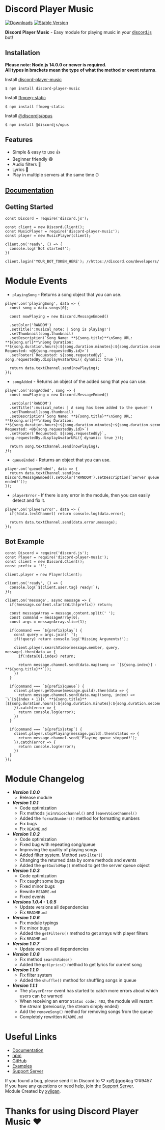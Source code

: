 # Discord Player Music

[![Downloads](https://img.shields.io/npm/dt/discord-player-music?style=for-the-badge)](https://www.npmjs.com/package/discord-player-music)
[![Stable Version](https://img.shields.io/npm/v/discord-player-music?style=for-the-badge)](https://www.npmjs.com/package/discord-player-music)

**Discord Player Music** - Easy module for playing music in your [discord.js](https://npmjs.com/package/discord.js) bot!

## Installation

**Please note: Node.js 14.0.0 or newer is required.<br>
All types in brackets mean the type of what the method or event returns.**

Install [discord-player-music](https://www.npmjs.com/package/discord-player-music)
```JS
$ npm install discord-player-music
```

Install [ffmpeg-static](https://www.npmjs.com/package/ffmpeg-static)
```JS
$ npm install ffmpeg-static
```

Install [@discordjs/opus](https://www.npmjs.com/package/@discordjs/opus)
```JS
$ npm install @discordjs/opus
```

## Features

* Simple & easy to use 👍
* Beginner friendly 😄
* Audio filters 🎸
* Lyrics 📃
* Play in multiple servers at the same time ⏰

## [Documentation](https://dpm-docs.tk)

## Getting Started

```JS
const Discord = require('discord.js');

const client = new Discord.Client();
const MusicPlayer = require('discord-player-music');
const player = new MusicPlayer(client);

client.on('ready', () => {
  console.log('Bot started!');
})

client.login('YOUR_BOT_TOKEN_HERE'); //https://discord.com/developers/
```

# Module Events

* `playingSong` - Returns a song object that you can use. 
```JS
player.on('playingSong', data => {
  const song = data.songs[0];

  const nowPlaying = new Discord.MessageEmbed()

  .setColor('RANDOM')
  .setTitle(':musical_note: | Song is playing!')
  .setThumbnail(song.thumbnail)
  .setDescription(`Song Name: **${song.title}**\nSong URL: **${song.url}**\nSong Duration: **${song.duration.hours}:${song.duration.minutes}:${song.duration.seconds}**\nSong Requested: <@${song.requestedBy.id}>`)
  .setFooter(`Requested: ${song.requestedBy}`, song.requestedBy.displayAvatarURL({ dynamic: true }));

  return data.textChannel.send(nowPlaying);
});
```

* `songAdded` - Returns an object of the added song that you can use. 
```JS
player.on('songAdded', song => {
  const nowPlaying = new Discord.MessageEmbed()

  .setColor('RANDOM')
  .setTitle(':musical_note: | A song has been added to the queue!')
  .setThumbnail(song.thumbnail)
  .setDescription(`Song Name: **${song.title}**\nSong URL: **${song.url}**\nSong Duration: **${song.duration.hours}:${song.duration.minutes}:${song.duration.seconds}**\nSong Requested: <@${song.requestedBy.id}>`)
  .setFooter(`Requested: ${song.requestedBy}`, song.requestedBy.displayAvatarURL({ dynamic: true }));

  return song.textChannel.send(nowPlaying);
});
```

* `queueEnded` - Returns an object that you can use. 
```JS
player.on('queueEnded', data => {
  return data.textChannel.send(new Discord.MessageEmbed().setColor('RANDOM').setDescription(`Server queue ended!`));
});
```

* `playerError` - If there is any error in the module, then you can easily detect and fix it. 
```JS
player.on('playerError', data => {
  if(!data.textChannel) return console.log(data.error);

  return data.textChannel.send(data.error.message);
});
```

## Bot Example

```JS
const Discord = require('discord.js');
const Player = require('discord-player-music');
const client = new Discord.Client();
const prefix = '!';

client.player = new Player(client);

client.on('ready', () => {
  console.log(`${client.user.tag} ready!`);
});

client.on('message', async message => {
  if(!message.content.startsWith(prefix)) return;

  const messageArray = message.content.split(' ');
  const command = messageArray[0];
  const args = messageArray.slice(1);

  if(command === `${prefix}play`) {
    const query = args.join(' ');
    if(!query) return console.log('Missing Arguments!');

    client.player.searchVideo(message.member, query, message).then(data => {
      if(!data[0].index) return;

      return message.channel.send(data.map(song => `[${song.index}] - **${song.title}**`));
    })
  }

  if(command === `${prefix}queue`) {
    client.player.getQueue(message.guild).then(data => {
      return message.channel.send(data.map((song, index) => `\`[${index + 1}]\` **${song.title}** [${song.duration.hours}:${song.duration.minutes}:${song.duration.seconds}]`));
    }).catch(error => {
      return console.log(error);
    })
  }

  if(command === `${prefix}stop`) {
    client.player.stopPlaying(message.guild).then(status => {
      return message.channel.send('Playing queue stopped!');
    }).catch(error => {
      return console.log(error);
    })
  }
});
```

# Module Changelog
* ***Version 1.0.0***
  * Release module
* ***Version 1.0.1***
  * Code optimization
  * Fix methods `joinVoiceChannel()` and `leaveVoiceChannel()`
  * Added the `formatNumbers()` method for formatting numbers
  * Fix bugs
  * Fix `README.md`
* ***Version 1.0.2***
  * Code optimization
  * Fixed bug with repeating song/queue
  * Improving the quality of playing songs
  * Added filter system. Method `setFilter()`
  * Changing the returned data by some methods and events
  * Added the `getGuildMap()` method to get the server queue object
* ***Version 1.0.3***
  * Code optimization
  * Fix caught some bugs
  * Fixed minor bugs
  * Rewrite `README.md`
  * Fixed events
* ***Versions 1.0.4 - 1.0.5***
  * Update versions all dependencies
  * Fix `README.md`
* ***Version 1.0.6***
  * Fix module typings
  * Fix minor bugs
  * Added the `getFilters()` method to get arrays with player filters
  * Fix `README.md`
* ***Version 1.0.7***
  * Update versions all dependencies
* ***Version 1.0.8***
  * Fix method `searchVideo()`
  * Added the `getLyrics()` method to get lyrics for current song
* ***Version 1.1.0***
  * Fix filter system
  * Added the `shuffle()` method for shuffling songs in queue
* ***Version 1.1.1***
  * The `playerError` event has started to catch more errors about which users can be warned
  * When receiving an error `Status code: 403`, the module will restart the stream (previously, the stream simply ended)
  * Add the `removeSong()` method for removing songs from the queue
  * Completely rewritten `README.md`

# Useful Links

* [Documentation](https://dpm-docs.tk)
* [npm](https://www.npmjs.com/package/discord-player-music)
* [GitHub](https://github.com/xyligan-gp/discord-player-music)
* [Examples](https://github.com/xyligan-gp/discord-player-music/blob/main/example/)
* [Support Server](https://discord.gg/zzbkvCcu2r)

If you found a bug, please send it in Discord to ♡ xүℓ[ι]gαη4εg ♡#9457.<br>
If you have any questions or need help, join the [Support Server](https://discord.gg/zzbkvCcu2r).<br>
Module Created by [xyligan](https://www.npmjs.com/~xyligan).

<h1>Thanks for using Discord Player Music ♥</h1>
